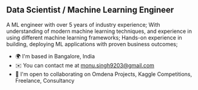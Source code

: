Data Scientist / Machine Learning Engineer
------------------------------------------

A ML engineer with over 5 years of industry experience; With understanding of modern machine learning techniques, and experience in using different machine learning frameworks; Hands-on experience in building, deploying ML applications with proven business outcomes;

* 🌍  I'm based in Bangalore, India
* ✉️  You can contact me at [monu.singh9203@gmail.com](mailto:monu.singh9203@gmail.com)
* 🤝  I'm open to collaborating on Omdena Projects, Kaggle Competitions, Freelance, Consultancy

<!---
MonuSingh16/MonuSingh16 is a ✨ special ✨ repository because its `README.md` (this file) appears on your GitHub profile.
You can click the Preview link to take a look at your changes.
--->

